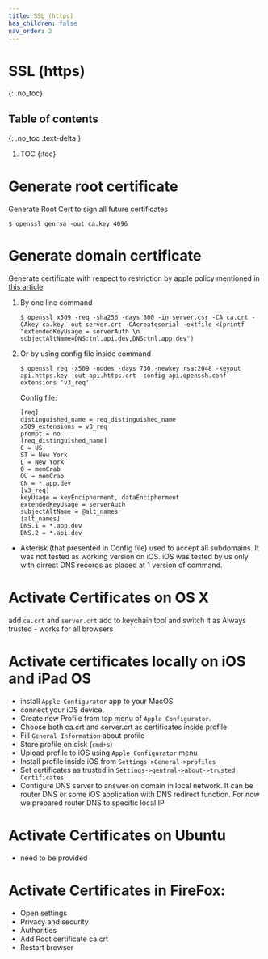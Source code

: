 ```yaml
---
title: SSL (https)
has_children: false
nav_order: 2
---
```


# SSL (https)
{: .no_toc}

## Table of contents
{: .no_toc .text-delta }

1. TOC
{:toc}

# Generate root certificate

Generate Root Cert to sign all future certificates

```
$ openssl genrsa -out ca.key 4096
```

# Generate domain certificate

Generate certificate with respect to restriction by apple policy mentioned in [this article](http://blog.nashcom.de/nashcomblog.nsf/dx/more-strict-server-certificate-handling-in-ios-13-macos-10.15.htm?opendocument&comments)

1. By one line command
	```
	$ openssl x509 -req -sha256 -days 800 -in server.csr -CA ca.crt -CAkey ca.key -out server.crt -CAcreateserial -extfile <(printf "extendedKeyUsage = serverAuth \n subjectAltName=DNS:tnl.api.dev,DNS:tnl.app.dev")
	```
2. Or by using config file inside command
	```
	$ openssl req -x509 -nodes -days 730 -newkey rsa:2048 -keyout api.https.key -out api.https.crt -config api.openssh.conf -extensions 'v3_req'
	```
	
	Config file:
	```
	[req]
	distinguished_name = req_distinguished_name
	x509_extensions = v3_req
	prompt = no
	[req_distinguished_name]
	C = US
	ST = New York
	L = New York
	O = memCrab
	OU = memCrab
	CN = *.app.dev
	[v3_req]
	keyUsage = keyEncipherment, dataEncipherment
	extendedKeyUsage = serverAuth
	subjectAltName = @alt_names
	[alt_names]
	DNS.1 = *.app.dev
	DNS.2 = *.api.dev
	```
	
* Asterisk (that presented in Config file) used to accept all subdomains. It was not tested as working version on iOS. iOS was tested by us only with dirrect DNS records as placed at 1 version of command.

# Activate Certificates on OS X
add `ca.crt` and `server.crt` add to keychain tool and switch it as Always trusted - works for all browsers

# Activate certificates locally on iOS and iPad OS
- install `Apple Configurator` app to your MacOS 
- connect your iOS device. 
- Create new Profile from top menu of `Apple Configurator`. 
- Choose both ca.crt and server.crt as certificates inside profile
- Fill `General Information` about profile
- Store profile on disk (`cmd+s`)
- Upload profile to iOS using `Apple Configurator` menu
- Install profile inside iOS from `Settings->General->profiles`
- Set certificates as trusted in `Settings->gentral->about->trusted Certificates`
- Configure DNS server to answer on domain in local network. It can be router DNS or some iOS application with DNS redirect function. For now we prepared router DNS to specific local IP

# Activate Certificates on Ubuntu
* need to be provided

# Activate Certificates in FireFox:
* Open settings
* Privacy and security
* Authorities
* Add Root certificate ca.crt
* Restart browser
